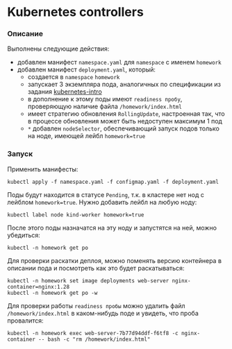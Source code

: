 # Kubernetes controllers

### Описание

Выполнены следующие действия:
- добавлен манифест `namespace.yaml` для `namespace` с именем `homework`
- добавлен манифест `deployment.yaml`, который:
    - создается в `namespace` `homework`
    - запускает 3 экземпляра пода, аналогичных по спецификации из
    задания [kubernetes-intro](../blob/main/kubernetes-intro/pod.yaml)
    - в дополнение к этому поды имеют `readiness пробу`, проверяющую 
    наличие файла `/homework/index.html`
    - имеет стратегию обновления `RollingUpdate`, настроенная так, что в 
    процессе обновления может быть недоступен максимум 1 под
    - `*` добавлен `nodeSelector`, обеспечивающий запуск подов только на
    ноде, имеющей лейбл `homework=true`

### Запуск

Применить манифесты:
```shell
kubectl apply -f namespace.yaml -f configmap.yaml -f deployment.yaml
```

Поды будут находится в статусе `Pending`, т.к. в кластере нет нод с лейблом `homework=true`.
Нужно добавить лейбл на любую ноду:
```shell
kubectl label node kind-worker homework=true
```

После этого поды назначатся на эту ноду и запустятся на ней, можно убедиться:
```shell
kubectl -n homework get po
```

Для проверки раскатки деплоя, можно поменять версию контейнера в описании
пода и посмотреть как это будет раскатываться:
```shell
kubectl -n homework set image deployments web-server nginx-container=nginx:1.28
kubectl -n homework get po -w
```

Для проверки работы `readiness пробы` можно удалить файл `/homework/index.html` в каком-нибудь
поде и увидеть, что проба провалится:
```shell
kubectl -n homework exec web-server-7b77d94ddf-f6tf8 -c nginx-container -- bash -c "rm /homework/index.html"
```

